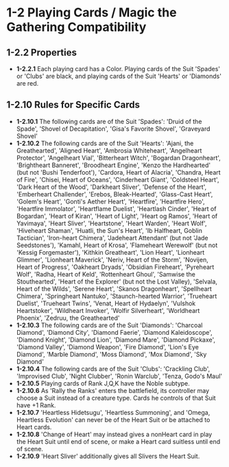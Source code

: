 # 1-2 Playing Cards / Magic the Gathering Compatibility

## 1-2.2 Properties
* **1-2.2.1** Each playing card has a Color.  Playing cards of the Suit 'Spades' or 'Clubs' are black, and playing cards of the Suit 'Hearts' or 'Diamonds' are red.

## 1-2.10 Rules for Specific Cards
* **1-2.10.1**  The following cards are of the Suit 'Spades': 'Druid of the Spade', 'Shovel of Decapitation', 'Gisa's Favorite Shovel', 'Graveyard Shovel'
* **1-2.10.2**  The following cards are of the Suit 'Hearts': 'Ajani, the Greathearted', 'Aligned Heart', 'Ambrosia Whiteheart', 'Angelheart Protector', 'Angelheart Vial', 'Bitterheart Witch', 'Bogardan Dragonheart', 'Brightheart Banneret', 'Broodheart Engine', 'Kenzo the Hardhearted' (but not 'Bushi Tenderfoot'), 'Cardora, Heart of Alacria', 'Chandra, Heart of Fire', 'Chisei, Heart of Oceans', 'Cinderheart Giant', 'Coldsteel Heart', 'Dark Heart of the Wood', 'Darkheart Sliver', 'Defense of the Heart', 'Emberheart Challender', 'Erebos, Bleak-Hearted', 'Glass-Cast Heart', 'Golem's Heart', 'Gonti's Aether Heart', 'Heartfire', 'Heartfire Hero', 'Heartfire Immolator', 'Heartflame Duelist', 'Heartlash Cinder', 'Heart of Bogardan', 'Heart of Kiran', 'Heart of Light', 'Heart og Ramos', 'Heart of Yavimaya', 'Heart Sliver', 'Heartstone', 'Heart Warden', 'Heart Wolf', 'Hiveheart Shaman', 'Huatli, the Sun's Heart', 'Ib Halfheart, Goblin Tactician', 'Iron-heart Chimera', 'Jadeheart Attendant' (but not 'Jade Seedstones'), 'Kamahl, Heart of Krosa', 'Flameheart Werewolf' (but not 'Kessig Forgemaster'), 'Kithkin Greatheart', 'Lion Heart', 'Lionheart Glimmer', 'Lionheart Maverick',  'Neriv, Heart of the Storm', 'Novijen, Heart of Progress', 'Oakheart Dryads', 'Obsidian Fireheart', 'Pyreheart Wolf', 'Radha, Heart of Keld', 'Rottenheart Ghoul', 'Samwise the Stouthearted', 'Heart of the Explorer' (but not the Lost Valley), 'Selvala, Heart of the Wilds', 'Serene Heart', 'Skanos Dragonheart', 'Spellheart Chimera', 'Springheart Nantuko', 'Staunch-hearted Warrior', 'Trueheart Duelist', 'Trueheart Twins', 'Venat, Heart of Hydaelyn', 'Vulshok Heartstoker', 'Wildheart Invoker', 'Wolfir Silverheart', 'Worldheart Phoenix', 'Zedruu, the Greathearted' 
* **1-2.10.3**  The following cards are of the Suit 'Diamonds': 'Charcoal Diamond', 'Diamond City', 'Diamond Faerie', 'Diamond Kaleidoscope', 'Diamond Knight', 'Diamond Lion', 'Diamond Mare', 'Diamond Pickaxe', 'Diamond Valley', 'Diamond Weapon', 'Fire Diamond', 'Lion's Eye Diamond', 'Marble Diamond', 'Moss Diamond', 'Mox Diamond', 'Sky Diamond'
* **1-2.10.4**  The following cards are of the Suit 'Clubs': 'Crackling Club', 'Improvised Club', 'Night Clubber', 'Ronin Warclub', 'Tenza, Godo's Maul'
* **1-2.10.5**  Playing cards of Rank J,Q,K have the Noble subtype.
* **1-2.10.6**  As 'Rally the Ranks' enters the battlefield, its controller may choose a Suit instead of a creature type.  Cards he controls of that Suit have +1 Rank.
* **1-2.10.7**  'Heartless Hidetsugu', 'Heartless Summoning', and 'Omega, Heartless Evolution' can never be of the Heart Suit or be attached to Heart cards.
* **1-2.10.8**  'Change of Heart' may instead gives a nonHeart card in play the Heart Suit until end of scene, or make a Heart card suitless until end of scene.
* **1-2.10.9**  'Heart Sliver' additionally gives all Slivers the Heart Suit.
